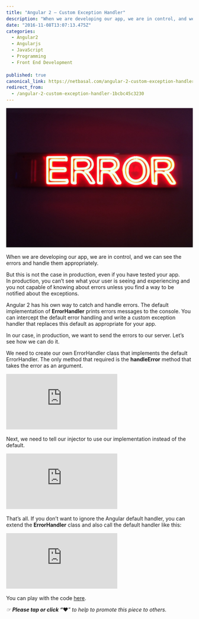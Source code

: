 ```yaml
---
title: "Angular 2 — Custom Exception Handler"
description: "When we are developing our app, we are in control, and we can see the errors and handle them appropriately. But this is not the case in production, even if you have tested your app. \nIn production…"
date: "2016-11-08T13:07:13.475Z"
categories: 
  - Angular2
  - Angularjs
  - JavaScript
  - Programming
  - Front End Development

published: true
canonical_link: https://netbasal.com/angular-2-custom-exception-handler-1bcbc45c3230
redirect_from:
  - /angular-2-custom-exception-handler-1bcbc45c3230
---
```


![](./asset-1.jpeg)

When we are developing our app, we are in control, and we can see the errors and handle them appropriately.

But this is not the case in production, even if you have tested your app.   
In production, you can’t see what your user is seeing and experiencing and you not capable of knowing about errors unless you find a way to be notified about the exceptions.

Angular 2 has his own way to catch and handle errors. The default implementation of **ErrorHandler** prints errors messages to the console. You can intercept the default error handling and write a custom exception handler that replaces this default as appropriate for your app.

In our case, in production, we want to send the errors to our server. Let’s see how we can do it.

We need to create our own ErrorHandler class that implements the default ErrorHandler. The only method that required is the **handleError** method that takes the error as an argument.

<Embed src="https://gist.github.com/NetanelBasal/a9bc8e4c4370d81678f6a464d81fbe81.js" aspectRatio={0.357} caption="" />

Next, we need to tell our injector to use our implementation instead of the default.

<Embed src="https://gist.github.com/NetanelBasal/73c440efcb3381e63a1befc967e5b078.js" aspectRatio={0.357} caption="" />

That’s all. If you don’t want to ignore the Angular default handler, you can extend the **ErrorHandler** class and also call the default handler like this:

<Embed src="https://gist.github.com/NetanelBasal/81144976e19fa0b52aca9c85f777f072.js" aspectRatio={0.357} caption="" />

You can play with the code [here](https://plnkr.co/edit/AWfOb8phC4XGgsPbpsIv?p=preview).

_☞_ **_Please tap or click “︎_**❤” _to help to promote this piece to others._
